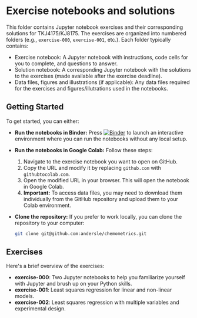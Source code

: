 # Exercise notebooks and solutions

This folder contains Jupyter notebook exercises and their corresponding solutions for TKJ4175/KJ8175.
The exercises are organized into numbered folders (e.g., `exercise-000`, `exercise-001`, etc.).
Each folder typically contains:
* Exercise notebook: A Jupyter notebook with instructions, code cells for you to complete, and questions to answer.
* Solution notebook: A corresponding Jupyter notebook with the solutions to the exercises (made available
after the exercise deadline).
* Data files, figures and illustrations (if applicable): Any data files required for the exercises and figures/illutrations used in the notebooks.

## Getting Started

To get started, you can either:

* **Run the notebooks in Binder:** Press [![Binder](https://mybinder.org/badge_logo.svg)](https://mybinder.org/v2/gh/andersle/chemometrics/main?filepath=%2Fexercises) to launch an interactive environment where you can run the notebooks without any local setup.


* **Run the notebooks in Google Colab:** Follow these steps:
    1. Navigate to the exercise notebook you want to open on GitHub.
    2. Copy the URL and modify it by replacing `github.com` with `githubtocolab.com`.
    3. Open the modified URL in your browser. This will open the notebook in Google Colab.
    4. **Important:** To access data files, you may need to download them individually from the GitHub repository and upload them to your Colab environment.


* **Clone the repository:** If you prefer to work locally, you can clone the repository to your computer:
    ```bash
    git clone git@github.com:andersle/chemometrics.git
    ```

## Exercises

Here's a brief overview of the exercises:

* **exercise-000**: Two Jupyter notebooks to help you familiarize yourself with Jupyter and brush up on your Python skills.
* **exercise-001**: Least squares regression for linear and non-linear models.
* **exercise-002**: Least squares regression with multiple variables and experimental design.
